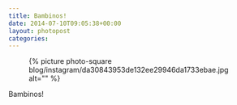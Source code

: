 ```yaml
---
title: Bambinos!
date: 2014-07-10T09:05:38+00:00
layout: photopost
categories:
---
```


<figure class="photo photo--square">
  {% picture photo-square blog/instagram/da30843953de132ee29946da1733ebae.jpg alt="" %}
</figure>

Bambinos!
